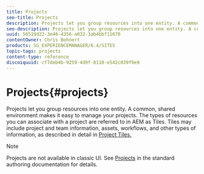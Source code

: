 ```yaml
---
title: Projects
seo-title: Projects
description: Projects let you group resources into one entity. A common, shared environment makes it easy to manage your projects.
seo-description: Projects let you group resources into one entity. A common, shared environment makes it easy to manage your projects.
uuid: 56519d22-3e46-4356-a032-3ab4bbf11670
contentOwner: Chris Bohnert
products: SG_EXPERIENCEMANAGER/6.4/SITES
topic-tags: projects
content-type: reference
discoiquuid: cf7deb4b-9259-4d9f-8110-e542c039f9e9
---
```


# Projects{#projects}

Projects let you group resources into one entity. A common, shared environment makes it easy to manage your projects. The types of resources you can associate with a project are referred to in AEM as Tiles. Tiles may include project and team information, assets, workflows, and other types of information, as described in detail in [Project Tiles.](#projecttiles)

>[!NOTE]
>
>Projects are not available in classic UI. See [Projects](../../../sites/authoring/using/projects.md) in the standard authoring documentation for details.

